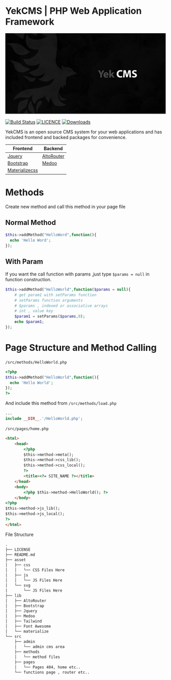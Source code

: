 # YekCMS | PHP Web Application Framework
![YekCMS](logo.png)

[![Build Status](https://travis-ci.org/YEK-PLUS/YekCMS.png?branch=master)](https://travis-ci.org/YEK-PLUS/YekCMS) [![LICENCE](https://img.shields.io/github/license/YEK-PLUS/YekCMS.svg)](https://github.com/YEK-PLUS/YekCMS/blob/master/LICENSE) [![Downloads](https://img.shields.io/github/downloads/YEK-PLUS/YekCMS/total.svg)](https://github.com/YEK-PLUS/YekCMS/releases)


YekCMS is an open source CMS system for your web applications and has included frontend and backed packages for convenience.


|Frontend|Backend|
|--------|-------|
|[Jquery]|[AltoRouter]|
|[Bootstrap]|[Medoo]|
|[Materializecss]||

# Methods
Create new method and call this method in your page file

## Normal Method

```php
$this->addMethod("HelloWord",function(){
  echo 'Hello Word';
});
```

## With Param

If you want the call function with params ,just type `$params = null` in function construction.

```php
$this->addMethod("HelloWorld",function($params = null){
    # get param1 with setParams function
    # setParams function arguments
    # $params , indexed or associative arrays
    # int , value key
    $param1 = setParams($params,0);
    echo $param1;
});
```

# Page Structure and Method Calling
`/src/methods/HelloWorld.php`
```php
<?php
$this->addMethod("HelloWorld",function(){
  echo 'Hello World';
});
?>
```
And include this method from `/src/methods/load.php`

```php
...
include __DIR__.'/HelloWorld.php';
```
`/src/pages/home.php`
```html
<html>
    <head>
        <?php
        $this->method->meta();
        $this->method->css_lib();
        $this->method->css_local();
        ?>
        <title><?= SITE_NAME ?></title>
    </head>
    <body>
        <?php $this->method->HelloWorld(); ?>
    </body>
<?php
$this->method->js_lib();
$this->method->js_local();
?>
</html>
```








File Structure
```
.
├── LICENSE
├── README.md
├── asset
│   ├── css
│   │   └── CSS Files Here
│   ├── js
│   │   └── JS Files Here
│   └── svg
|       └── JS Files Here
├── lib
│   ├── AltoRouter
│   ├── Bootstrap
│   ├── Jquery
│   ├── Medoo
│   ├── Tailwind
│   ├── Font Awesome
│   └── materialize
└── src
    ├── admin
    │   └── admin cms area
    ├── methods
    │   └── method files
    ├── pages
    │   └── Pages 404, home etc..
    └── functions page , router etc..
```



   [Jquery]: <https://github.com/jquery/jquery>
   [Bootstrap]: <https://github.com/twbs/bootstrap>
   [Materializecss]: <https://github.com/Dogfalo/materialize>
   [AltoRouter]: <https://github.com/dannyvankooten/AltoRouter>
   [Medoo]: <https://github.com/catfan/Medoo>
